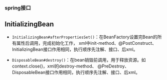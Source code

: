 ### spring接口

InitializingBean
------
-   `InitializingBean#afterPropertiesSet()`：在BeanFactory设置完Bean的所有属性后调用，完成初始化工作，
xml中init-method、@PostConstruct、InitializingBean接口作用相同，执行顺序先注解、接口、后xml。

-   `DisposableBean#destroy()`：在bean销毁前调用，用于释放资源。如context.close()，xml的destroy-method、
@PreDestroy、DisposableBean接口作用相同，执行顺序先注解、接口、后xml。

